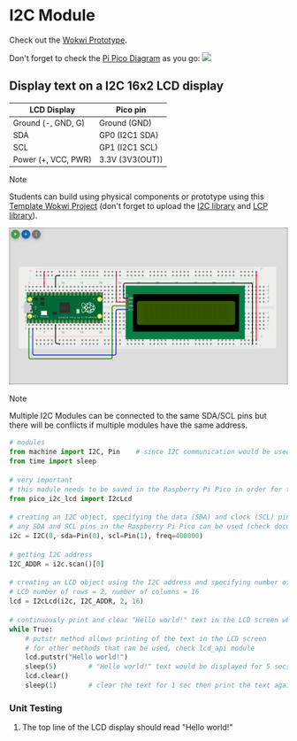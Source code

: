 # I2C Module

Check out the [Wokwi Prototype](https://wokwi.com/projects/431267438404154369).

Don't forget to check the [Pi Pico Diagram](../Raspberry-Pi-Pico-pinout-diagram.svg) as you go:
![](../Raspberry-Pi-Pico-pinout-diagram.svg)

## Display text on a I2C 16x2 LCD display

| LCD Display         | Pico pin        |
| ------------------- | --------------- |
| Ground (-, GND, G)  | Ground (GND)    |
| SDA                 | GP0 (I2C1 SDA)  |
| SCL                 | GP1 (I2C1 SCL)  |
| Power (+, VCC, PWR) | 3.3V (3V3(OUT)) |

> [!Note]
> Students can build using physical components or prototype using this [Template Wokwi Project](https://wokwi.com/projects/433242006092880897) (don't forget to upload the [I2C library](..\project\lib\pico_i2c_lcd.py) and [LCP library](..\project\lib\lcd_api.py)).

![](images/I2C_module.png)

> [!Note]
> Multiple I2C Modules can be connected to the same SDA/SCL pins but there will be conflicts if multiple modules have the same address.

```python
# modules
from machine import I2C, Pin    # since I2C communication would be used, I2C  is imported
from time import sleep

# very important
# this module needs to be saved in the Raspberry Pi Pico in order for the LCD I2C to be used
from pico_i2c_lcd import I2cLcd

# creating an I2C object, specifying the data (SDA) and clock (SCL) pins used in the Raspberry Pi Pico
# any SDA and SCL pins in the Raspberry Pi Pico can be used (check documentation for SDA and SCL pins)
i2c = I2C(0, sda=Pin(0), scl=Pin(1), freq=400000)

# getting I2C address
I2C_ADDR = i2c.scan()[0]

# creating an LCD object using the I2C address and specifying number of rows and columns in the LCD
# LCD number of rows = 2, number of columns = 16
lcd = I2cLcd(i2c, I2C_ADDR, 2, 16)

# continuously print and clear "Hello world!" text in the LCD screen while the board has power
while True:
    # putstr method allows printing of the text in the LCD screen
    # for other methods that can be used, check lcd_api module
    lcd.putstr("Hello world!")
    sleep(5)        # "Hello world!" text would be displayed for 5 secs
    lcd.clear()
    sleep(1)        # clear the text for 1 sec then print the text again
```

### Unit Testing

1. The top line of the LCD display should read "Hello world!"
